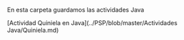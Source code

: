 En esta carpeta guardamos las actividades Java

[Actividad Quiniela en Java](../PSP/blob/master/Actividades Java/Quiniela.md)

